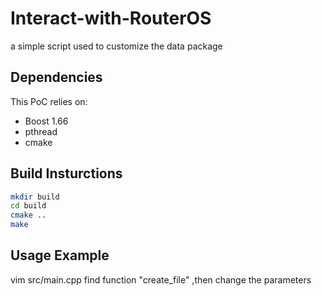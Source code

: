 # Interact-with-RouterOS
a simple script used to customize the data package

## Dependencies
This PoC relies on:

* Boost 1.66
* pthread
* cmake

## Build Insturctions

```sh
mkdir build
cd build
cmake ..
make
```

## Usage Example
vim src/main.cpp
find function "create_file" ,then  change the parameters